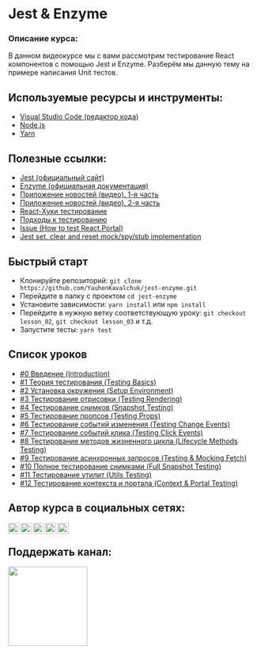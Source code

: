 # Jest & Enzyme

### Описание курса:
В данном видеокурсе мы с вами рассмотрим тестирование React компонентов с помощью Jest и Enzyme. Разберём мы данную тему на примере написания Unit тестов.

## Используемые ресурсы и инструменты:
- [Visual Studio Code (редактор кода)](https://code.visualstudio.com)
- [Node.js](https://nodejs.org/en/)
- [Yarn](https://yarnpkg.com)

## Полезные ссылки:
- [Jest (официальный сайт)](https://jestjs.io)
- [Enzyme (официальная документация)](https://enzymejs.github.io/enzyme/docs/api/)
- [Приложение новостей (видео). 1-я часть](https://youtu.be/np6k4FH6Hg8)
- [Приложение новостей (видео). 2-я часть](https://youtu.be/d2Z1D5Jvajc)
- [React-Хуки тестирование](https://ru.reactjs.org/docs/hooks-faq.html#how-to-test-components-that-use-hooks)
- [Подходы к тестированию](https://habr.com/ru/post/459620/)
- [Issue (How to test React.Portal)](https://github.com/testing-library/react-testing-library/issues/62)
- [Jest set, clear and reset mock/spy/stub implementation](https://codewithhugo.com/jest-stub-mock-spy-set-clear/)

## Быстрый старт
- Клонируйте репозиторий: `git clone https://github.com/YauhenKavalchuk/jest-enzyme.git`
- Перейдите в папку с проектом `cd jest-enzyme`
- Установите зависимости: `yarn install` или `npm install`
- Перейдите в нужную ветку соответствующую уроку: `git checkout lesson_02`, `git checkout lesson_03` и т.д.
- Запустите тесты: `yarn test`

## Список уроков
- [#0 Введение (Introduction)](https://youtu.be/2iUEhfRl1nY)
- [#1 Теория тестирования (Testing Basics)](https://youtu.be/T7E6rb8uvB0)
- [#2 Установка окружения (Setup Environment)](https://youtu.be/3wrHZ2m1fDM)
- [#3 Тестирование отрисовки (Testing Rendering)](https://youtu.be/TBId_-3mbUs)
- [#4 Тестирование снимков (Snapshot Testing)](https://youtu.be/vf4zolo2qAI)
- [#5 Тестирование пропсов (Testing Props)](https://youtu.be/_yWortkgpow)
- [#6 Тестирование событий изменения (Testing Change Events)](https://youtu.be/8-zlWeLPaLA)
- [#7 Тестирование событий клика (Testing Click Events)](https://youtu.be/eYu223trY7k)
- [#8 Тестирование методов жизненного цикла (Lifecycle Methods Testing)](https://youtu.be/qZkoptlE8dY)
- [#9 Тестирование асинхронных запросов (Testing & Mocking Fetch)](https://youtu.be/PLU-epc-W54)
- [#10 Полное тестирование снимками (Full Snapshot Testing)](https://youtu.be/zVnBcEQQlC0)
- [#11 Тестирование утилит (Utils Testing)](https://youtu.be/VZoKo3YlVoQ)
- [#12 Тестирование контекста и портала (Context & Portal Testing)](https://youtu.be/45gYmO0oC-o)

## Автор курса в социальных сетях:

[<img align="left" alt="webDev | YouTube" width="22px" src="https://cdn.jsdelivr.net/npm/simple-icons@v3/icons/youtube.svg" />][youtube]
[<img align="left" alt="webDev | Instagram" width="22px" src="https://cdn.jsdelivr.net/npm/simple-icons@v3/icons/instagram.svg" />][instagram]
[<img align="left" alt="webDev | LinkedIn" width="22px" src="https://cdn.jsdelivr.net/npm/simple-icons@v3/icons/linkedin.svg" />][linkedin]
[<img align="left" alt="webDev | VK" width="22px" src="https://cdn.jsdelivr.net/npm/simple-icons@v3/icons/vk.svg" />][vk]
[<img align="left" alt="webDev | Twitter" width="22px" src="https://cdn.jsdelivr.net/npm/simple-icons@v3/icons/twitter.svg" />][twitter]&nbsp;

## Поддержать канал:

<a href="https://www.patreon.com/YauhenKavalchuk" target="_blank">
  <img src="https://c5.patreon.com/external/logo/become_a_patron_button@2x.png" width="160">
</a>

[youtube]: https://youtube.com/YauhenKavalchuk
[instagram]: https://instagram.com/YauhenKavalchuk
[linkedin]: https://linkedin.com/in/YauhenKavalchuk
[vk]: https://vk.com/YauhenKavalchuk
[twitter]: https://twitter.com/YauhenKavalchuk
